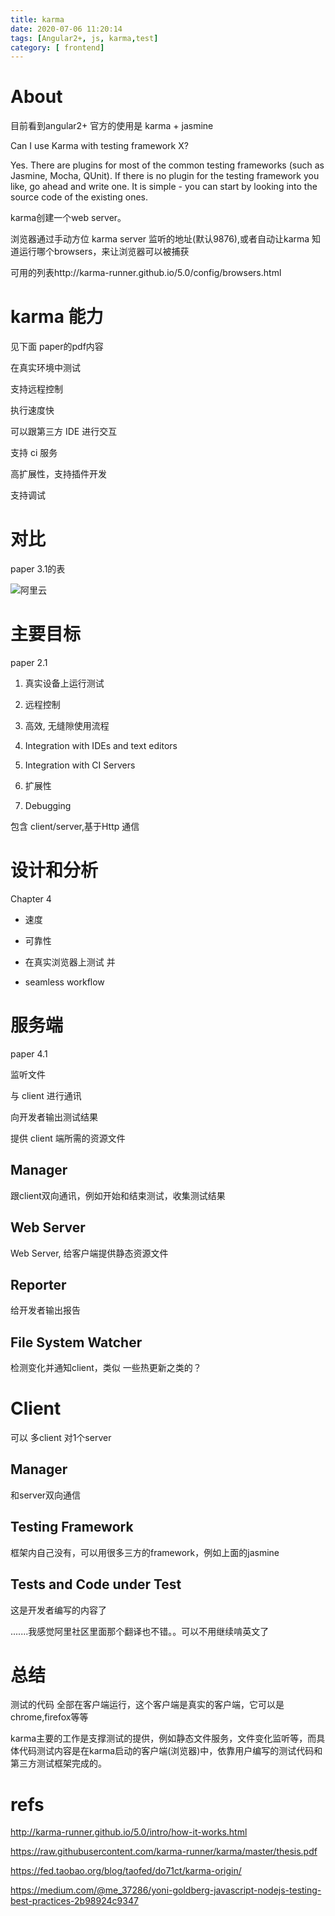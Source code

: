 ```yaml
---
title: karma
date: 2020-07-06 11:20:14
tags: [Angular2+, js, karma,test]
category: [ frontend]
---
```


# About

目前看到angular2+ 官方的使用是 karma + jasmine

Can I use Karma with testing framework X?

Yes. There are plugins for most of the common testing frameworks (such as Jasmine, Mocha, QUnit). If there is no plugin for the testing framework you like, go ahead and write one. It is simple - you can start by looking into the source code of the existing ones.

karma创建一个web server。

浏览器通过手动方位 karma server 监听的地址(默认9876),或者自动让karma 知道运行哪个browsers，来让浏览器可以被捕获

可用的列表http://karma-runner.github.io/5.0/config/browsers.html

# karma 能力

见下面 paper的pdf内容

在真实环境中测试

支持远程控制

执行速度快

可以跟第三方 IDE 进行交互

支持 ci 服务

高扩展性，支持插件开发

支持调试

# 对比

paper 3.1的表

![阿里云](http://gtms04.alicdn.com/tps/i4/TB1eweqLXXXXXbvaXXX0ucn3VXX-964-384.png#alt=tests_tools_comparison)

# 主要目标

paper 2.1

1. 真实设备上运行测试

2. 远程控制

3. 高效, 无缝隙使用流程

4. Integration with IDEs and text editors

5. Integration with CI Servers

6. 扩展性

7. Debugging

包含 client/server,基于Http 通信

# 设计和分析

Chapter 4

 * 速度

 * 可靠性

 * 在真实浏览器上测试 并

 * seamless workflow

# 服务端

paper 4.1

监听文件

与 client 进行通讯

向开发者输出测试结果

提供 client 端所需的资源文件

## Manager

跟client双向通讯，例如开始和结束测试，收集测试结果

## Web Server

Web Server, 给客户端提供静态资源文件

## Reporter

给开发者输出报告

## File System Watcher

检测变化并通知client，类似 一些热更新之类的？

# Client

可以 多client 对1个server

## Manager

和server双向通信

## Testing Framework

框架内自己没有，可以用很多三方的framework，例如上面的jasmine

## Tests and Code under Test

这是开发者编写的内容了


.......我感觉阿里社区里面那个翻译也不错。。可以不用继续啃英文了

# 总结

测试的代码 全部在客户端运行，这个客户端是真实的客户端，它可以是chrome,firefox等等

karma主要的工作是支撑测试的提供，例如静态文件服务，文件变化监听等，而具体代码测试内容是在karma启动的客户端(浏览器)中，依靠用户编写的测试代码和第三方测试框架完成的。

# refs

http://karma-runner.github.io/5.0/intro/how-it-works.html

https://raw.githubusercontent.com/karma-runner/karma/master/thesis.pdf

https://fed.taobao.org/blog/taofed/do71ct/karma-origin/

https://medium.com/@me_37286/yoni-goldberg-javascript-nodejs-testing-best-practices-2b98924c9347

